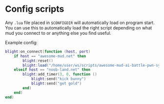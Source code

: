 # Config scripts

Any `.lua` file placed in `$CONFIGDIR` will automatically load on program start. You can use this to automatically load the
right script depending on what mud you connect to or anything else you find useful.

Example config:
```lua
blight:on_connect(function (host, port)
    if host == "awesome-mud.net" then
        blight:reset()
        blight:load("/home/user/ws/scripts/awesome-mud-ai-battle-pwn-system.lua")
    elseif host == "noob-land.net" then
        blight:add_timer(3, 0, function ()
            blight:send("kick bunny")
            blight:send("get gold")
        end)
    end)
end)
```
